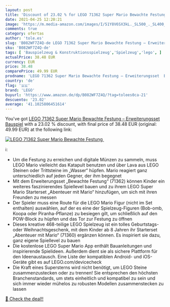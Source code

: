 ```yaml
---
layout: post
title: 'Discount of 23.02 % for LEGO 71362 Super Mario Bewachte Festung '
date: 2021-04-25 12:20:21
image: 'https://m.media-amazon.com/images/I/51Y8V6SX3kL._SL500_._SL400_.jpg'
comments: true
category: ofertas
author: 'tole.es'
slug: 'B082WF7Z4Q-de LEGO 71362 Super Mario Bewachte Festung – Erweiterungsset...'
sku: 'B082WF7Z4Q-de'
tags: [ 'Bauspielzeug & Konstruktionsspielzeug','Spielzeug','lego', ]
actualPrice: 38.48 EUR
currency: EUR
price: 38.48
comparePrice: 49.99 EUR
prodname: 'LEGO 71362 Super Mario Bewachte Festung – Erweiterungsset  Bauspiel'
country: 'de'
flag: '🇩🇪'
brand: 'LEGO'
buyurl: 'https://www.amazon.de/dp/B082WF7Z4Q/?tag=tolees0ca-21'
descuento: '23.02'
average: '41.1025806451614'
---
```


You've got [LEGO 71362 Super Mario Bewachte Festung – Erweiterungsset  Bauspiel](https://www.amazon.de/dp/B082WF7Z4Q/?tag=tolees0ca-21) with a  23.02 % discount, with final price of 38.48 EUR (original: 49.99 EUR) at the following link:

[![LEGO 71362 Super Mario Bewachte Festung ](https://m.media-amazon.com/images/I/51Y8V6SX3kL._SL500_._SL400_.jpg)](https://www.amazon.de/dp/B082WF7Z4Q/?tag=tolees0ca-21)

ℹ️:

- Um die Festung zu erreichen und digitale Münzen zu sammeln, muss LEGO Mario vielleicht das Katapult benutzen und über Lava aus LEGO Steinen oder Trittsteine im „Wasser“ hüpfen. Mario reagiert ganz unterschiedlich auf jeden Gegner, der ihm begegnet
- Mit dem Erweiterungsset „Bewachte Festung“ (71362) können Kinder ein weiteres faszinierendes Spiellevel bauen und zu ihrem LEGO Super Mario Starterset „Abenteuer mit Mario“ hinzufügen, um sich mit ihren Freunden zu messen
- Der Spieler muss eine Route für die LEGO Mario Figur (nicht im Set enthalten) auswählen, auf der es eine der Spielzeug-Figuren (Bob-omb, Koopa oder Piranha-Pflanze) zu besiegen gilt, um schließlich auf den POW-Block zu hüpfen und das Tor zur Festung zu öffnen
- Dieses kreative 468-teilige LEGO Spielzeug ist ein tolles Geburtstags- oder Weihnachtsgeschenk, mit dem Kinder ab 8 Jahren ihr Starterset „Abenteuer mit Mario“ (71360) ergänzen können. Es inspiriert sie dazu, ganz eigene Spiellevel zu bauen
- Die kostenlose LEGO Super Mario App enthält Bauanleitungen und inspirierende Spielideen. Außerdem dient sie als sichere Plattform für den Ideenaustausch. Eine Liste der kompatiblen Android- und iOS-Geräte gibt es auf LEGO.com/devicecheck
- Die Kraft eines Supersterns wird nicht benötigt, um LEGO Steine zusammenzustecken oder zu trennen! Sie entsprechen den höchsten Branchenstandards, um stets einheitlich und kompatibel zu sein und sich immer wieder mühelos zu robusten Modellen zusammenstecken zu lassen

[🛒 Check the deal!!](https://www.amazon.de/dp/B082WF7Z4Q/?tag=tolees0ca-21)
